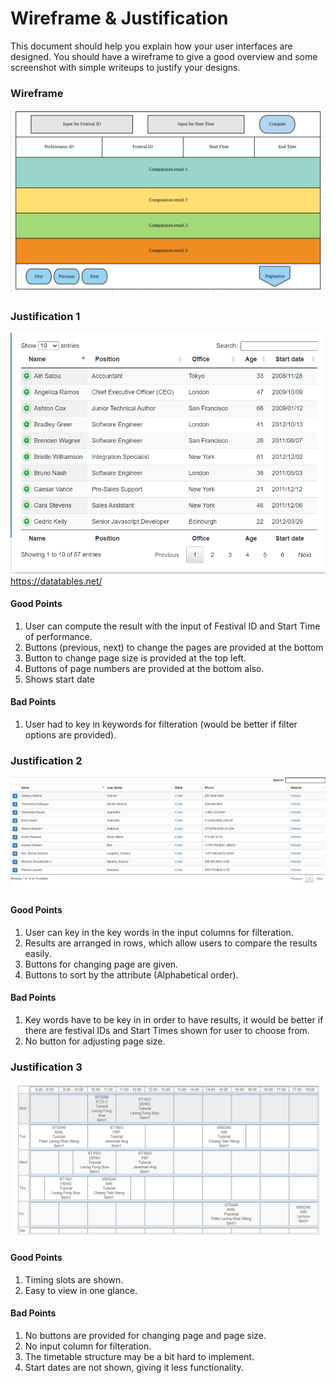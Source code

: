 # Wireframe & Justification

This document should help you explain how your user interfaces are designed. You should have a wireframe to give a good overview and some screenshot with simple writeups to justify your designs.


### Wireframe 

![Wireframe](assets/result_viewer.png)

### Justification 1


![Justification1](assets/justificaiton1_reuslt_viewer.png)
https://datatables.net/
#### Good Points

1. User can compute the result with the input of Festival ID and Start Time of performance.
2. Buttons (previous, next) to change the pages are provided at the bottom
3. Button to change page size is provided at the top left.
4. Buttons of page numbers are provided at the bottom also.
5. Shows start date

#### Bad Points

1. User had to key in keywords for filteration (would be better if filter options are provided).


### Justification 2

![Justification2](assets/justification2_result_viewer.png)

#### Good Points

1. User can key in the key words in the input columns for filteration.
2. Results are arranged in rows, which allow users to compare the results easily.
3. Buttons for changing page are given.
4. Buttons to sort by the attribute (Alphabetical order).

#### Bad Points

1. Key words have to be key in in order to have results, it would be better if there are festival IDs and Start Times shown for user to choose from.
2. No button for adjusting page size.


### Justification 3

![Justification3](assets/justification3_result_viewer.png)

#### Good Points

1. Timing slots are shown.
2. Easy to view in one glance.

#### Bad Points

1. No buttons are provided for changing page and page size.
2. No input column for filteration.
3. The timetable structure may be a bit hard to implement.
4. Start dates are not shown, giving it less functionality.
